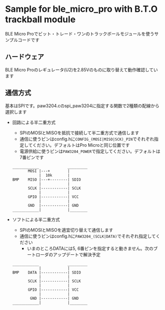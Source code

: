 # Sample for ble_micro_pro with B.T.O trackball module

BLE Micro Proでビット・トレード・ワンのトラックボールモジュールを使うサンプルコードです

## ハードウェア
BLE Micro Proのレギュレータ(U2)を2.85Vのものに取り替えて動作確認しています

## 通信方式
基本はSPIです。paw3204.cのspi_paw3204に指定する関数で2種類の配線から選択します

- 回路による半二重方式
    - SPIのMOSIとMISOを抵抗で接続して半二重方式で通信します
    - 通信に使うピンはconfig.hに`CONFIG_(MOSI|MISO|SCK)_PIN`でそれぞれ指定してください。デフォルトはPro Microと同じ位置です
    - 電源供給に使うピンは`PAW3204_POWER`で指定してください。デフォルトは7番ピンです

    ```
    ____________             _________
           MOSI |---+        |
                |  10k       |
    BMP    MISO |---+--------| SDIO
                |            |
           SCLK |------------| SCLK
                |            |
           GPIO |------------| VCC
                |            |
           GND  |------------| GND
    ____________|            |________
    ```

- ソフトによる半二重方式
    - SPIのMOSIとMISOを適宜切り替えて通信します
    - 通信に使うピンはconfig.hに`PAW3204_(SCLK|DATA)`でそれぞれ指定してください
        - いまのところDATAには5, 6番ピンを指定すると動きません。次のブートローダのアップデートで解決予定

    ```
    ____________             _________
                |            |
    BMP    DATA |------------| SDIO
                |            |
           SCLK |------------| SCLK
                |            |
           GPIO |------------| VCC
                |            |
            GND |------------| GND
    ____________|            |________
    ```

